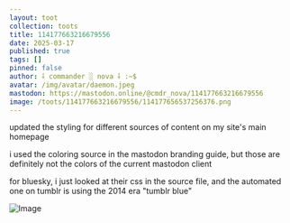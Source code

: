 ```yaml
---
layout: toot
collection: toots
title: 114177663216679556
date: 2025-03-17
published: true
tags: []
pinned: false
author: ⸸ commander ░ nova ⸸ :~$
avatar: /img/avatar/daemon.jpeg
mastodon: https://mastodon.online/@cmdr_nova/114177663216679556
image: /toots/114177663216679556/114177656537256376.png
---
```


updated the styling for different sources of content on my site's main homepage

i used the coloring source in the mastodon branding guide, but those are definitely not the colors of the current mastodon client

for bluesky, i just looked at their css in the source file, and the automated one on tumblr is using the 2014 era "tumblr blue"

<img src="/toots/114177663216679556/114177656537256376.png" alt="Image">
